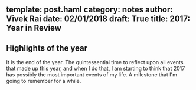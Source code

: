 template: post.haml
category: notes
author: Vivek Rai
date: 02/01/2018
draft: True
title: 2017: Year in Review
---
Highlights of the year
---

It is the end of the year. The quintessential time to reflect upon all events
that made up this year, and when I do that, I am starting to think that 2017 has
possibly the most important events of my life. A milestone that I'm going to
remember for a while.
